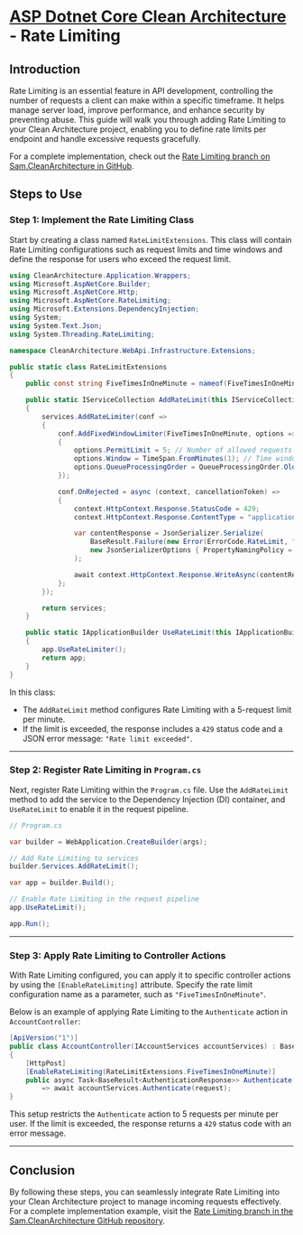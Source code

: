 # [ASP Dotnet Core Clean Architecture](../README.md) - Rate Limiting


## Introduction

Rate Limiting is an essential feature in API development, controlling the number of requests a client can make within a specific timeframe. It helps manage server load, improve performance, and enhance security by preventing abuse. This guide will walk you through adding Rate Limiting to your Clean Architecture project, enabling you to define rate limits per endpoint and handle excessive requests gracefully.

For a complete implementation, check out the [Rate Limiting branch on Sam.CleanArchitecture in GitHub](https://github.com/samanazadi1996/Sam.CleanArchitecture/tree/rate-limit).

## Steps to Use

### Step 1: Implement the Rate Limiting Class

Start by creating a class named `RateLimitExtensions`. This class will contain Rate Limiting configurations such as request limits and time windows and define the response for users who exceed the request limit.

```csharp
using CleanArchitecture.Application.Wrappers;
using Microsoft.AspNetCore.Builder;
using Microsoft.AspNetCore.Http;
using Microsoft.AspNetCore.RateLimiting;
using Microsoft.Extensions.DependencyInjection;
using System;
using System.Text.Json;
using System.Threading.RateLimiting;

namespace CleanArchitecture.WebApi.Infrastructure.Extensions;

public static class RateLimitExtensions
{
    public const string FiveTimesInOneMinute = nameof(FiveTimesInOneMinute);

    public static IServiceCollection AddRateLimit(this IServiceCollection services)
    {
        services.AddRateLimiter(conf =>
        {
            conf.AddFixedWindowLimiter(FiveTimesInOneMinute, options =>
            {
                options.PermitLimit = 5; // Number of allowed requests
                options.Window = TimeSpan.FromMinutes(1); // Time window
                options.QueueProcessingOrder = QueueProcessingOrder.OldestFirst;
            });

            conf.OnRejected = async (context, cancellationToken) =>
            {
                context.HttpContext.Response.StatusCode = 429;
                context.HttpContext.Response.ContentType = "application/json";

                var contentResponse = JsonSerializer.Serialize(
                    BaseResult.Failure(new Error(ErrorCode.RateLimit, "Rate limit exceeded. Please try again later.")), 
                    new JsonSerializerOptions { PropertyNamingPolicy = JsonNamingPolicy.CamelCase }
                );

                await context.HttpContext.Response.WriteAsync(contentResponse, cancellationToken: cancellationToken);
            };
        });

        return services;
    }

    public static IApplicationBuilder UseRateLimit(this IApplicationBuilder app)
    {
        app.UseRateLimiter();
        return app;
    }
}
```

In this class:
- The `AddRateLimit` method configures Rate Limiting with a 5-request limit per minute.
- If the limit is exceeded, the response includes a `429` status code and a JSON error message: `"Rate limit exceeded"`.

---

### Step 2: Register Rate Limiting in `Program.cs`

Next, register Rate Limiting within the `Program.cs` file. Use the `AddRateLimit` method to add the service to the Dependency Injection (DI) container, and `UseRateLimit` to enable it in the request pipeline.

```csharp
// Program.cs

var builder = WebApplication.CreateBuilder(args);

// Add Rate Limiting to services
builder.Services.AddRateLimit();

var app = builder.Build();

// Enable Rate Limiting in the request pipeline
app.UseRateLimit();

app.Run();
```

---

### Step 3: Apply Rate Limiting to Controller Actions

With Rate Limiting configured, you can apply it to specific controller actions by using the `[EnableRateLimiting]` attribute. Specify the rate limit configuration name as a parameter, such as `"FiveTimesInOneMinute"`.

Below is an example of applying Rate Limiting to the `Authenticate` action in `AccountController`:

```csharp
[ApiVersion("1")]
public class AccountController(IAccountServices accountServices) : BaseApiController
{
    [HttpPost]
    [EnableRateLimiting(RateLimitExtensions.FiveTimesInOneMinute)]
    public async Task<BaseResult<AuthenticationResponse>> Authenticate(AuthenticationRequest request)
        => await accountServices.Authenticate(request);
}
```

This setup restricts the `Authenticate` action to 5 requests per minute per user. If the limit is exceeded, the response returns a `429` status code with an error message.

---

## Conclusion

By following these steps, you can seamlessly integrate Rate Limiting into your Clean Architecture project to manage incoming requests effectively. For a complete implementation example, visit the [Rate Limiting branch in the Sam.CleanArchitecture GitHub repository](https://github.com/samanazadi1996/Sam.CleanArchitecture/tree/rate-limit).
